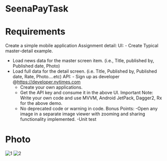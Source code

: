 # SeenaPayTask
# Requirements
Create a simple mobile application 
Assignment detail:
  UI: - Create Typical master-detail example.
- Load news data for the master screen item. (i.e., Title, published by,
Published date, Photo)
- Load full data for the detail screen. (i.e. Title, Published by,
Published date, Rate, Photo….etc)
  API: - Sign up as developer @https://developer.nytimes.com
  - Create your own applications.
  - Get the API key and consume it in the above UI.
  Important Note: Write your own code and use MVVM, Android JetPack,
Dagger2, Rx for the above demo.
  - No deprecated code or warning in code.
  Bonus Points:
-Open any image in a separate image viewer with zooming and sharing
functionality implemented.
-Unit test
# Photo
![1](https://user-images.githubusercontent.com/40058343/155294589-a2c45e3e-d66c-446a-9101-79388b9eceae.jpg)
![2](https://user-images.githubusercontent.com/40058343/155294602-716fb40d-68b7-4a61-9b2f-b64349eb12d5.jpg)

